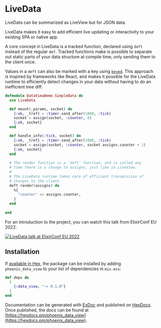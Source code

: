 # LiveData

LiveData can be summarized as LiveView but for JSON data.

LiveData makes it easy to add efficient live updating or interactivity to your existing SPA or native app.

A core concept in LiveData is a tracked function, declared using `deft` instead of the regular `def`. Tracked functions make is possible to separate out static parts of your data structure at compile time, only sending them to the client once.

Values in a `deft` can also be marked with a key using [`keyed`](https://hexdocs.pm/live_data/LiveData.html#module-keys). This approach is inspired by frameworks like React, and makes it possible for the LiveData runtime to efficiently detect changes in your data without having to do an inefficient tree diff.

```elixir
defmodule DataViewDemo.SimpleData do
  use LiveData

  def mount(_params, socket) do
    {:ok, _tref} = :timer.send_after(1000, :tick)
    socket = assign(socket, :counter, 0)
    {:ok, socket}
  end

  def handle_info(:tick, socket) do
    {:ok, _tref} = :timer.send_after(1000, :tick)
    socket = assign(socket, :counter, socket.assigns.counter + 1)
    {:ok, socket}
  end
  
  # The render function is a `deft` function, and is called any 
  # time there is a change to assigns, just like in LiveView.
  #
  # The LiveData runtime takes care of efficient transmission of 
  # changes to the client.
  deft render(assigns) do
    %{
      "counter" => assigns.counter,
    }
  end
  
end

```

For an introduction to the project, you can watch this talk from ElixirConf EU 2022:

[![LiveData talk at ElixirConf EU 2022](https://img.youtube.com/vi/I4vVxtrow-E/0.jpg)](https://www.youtube.com/watch?v=I4vVxtrow-E)

## Installation

If [available in Hex](https://hex.pm/docs/publish), the package can be installed
by adding `phoenix_data_view` to your list of dependencies in `mix.exs`:

```elixir
def deps do
  [
    {:data_view, "~> 0.1.0"}
  ]
end
```

Documentation can be generated with [ExDoc](https://github.com/elixir-lang/ex_doc)
and published on [HexDocs](https://hexdocs.pm). Once published, the docs can
be found at [https://hexdocs.pm/phoenix_data_view](https://hexdocs.pm/phoenix_data_view).

